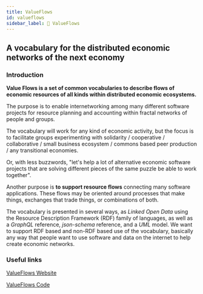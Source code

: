 ```yaml
---
title: ValueFlows
id: valueflows
sidebar_label: 🥮 ValueFlows
---
```


<section class="reflow__doc">
  <div class="hero__img" style="background-image: url('../img/vf.jpg'); background-size: contain; background-repeat: no-repeat"></div>

## A vocabulary for the distributed economic networks of the next economy


### Introduction

**Value Flows is a set of common vocabularies to describe flows of economic resources of all kinds within distributed economic ecosystems.**

The purpose is to enable internetworking among many different software projects for resource planning and accounting within fractal networks of people and groups. 

The vocabulary will work for any kind of economic activity, but the focus is to facilitate groups experimenting with solidarity / cooperative / collaborative / small business ecosystem / commons based peer production / any transitional economies.

Or, with less buzzwords, "let's help a lot of alternative economic software projects that are solving different pieces of the same puzzle be able to work together".

Another purpose is **to support resource flows** connecting many software applications. These flows may be oriented around processes that make things, exchanges that trade things, or combinations of both.

The vocabulary is presented in several ways, as _Linked Open Data_ using the Resource Description Framework (RDF) family of languages, as well as a _GraphQL_ reference, _json-schema_ reference, and a _UML_ model. We want to support RDF based and non-RDF based use of the vocabulary, basically any way that people want to use software and data on the internet to help create economic networks.

<div class="hero__img" style="background-image: url('../img/network-of-networks.png'); background-size: contain; background-repeat: no-repeat"></div>


### Useful links
[ValueFlows Website](https://valueflo.ws)

[ValueFlows Code](https://lab.allmende.io/valueflows)



</section>